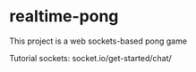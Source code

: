 # realtime-pong

This project is a web sockets-based pong game

Tutorial sockets: socket.io/get-started/chat/
